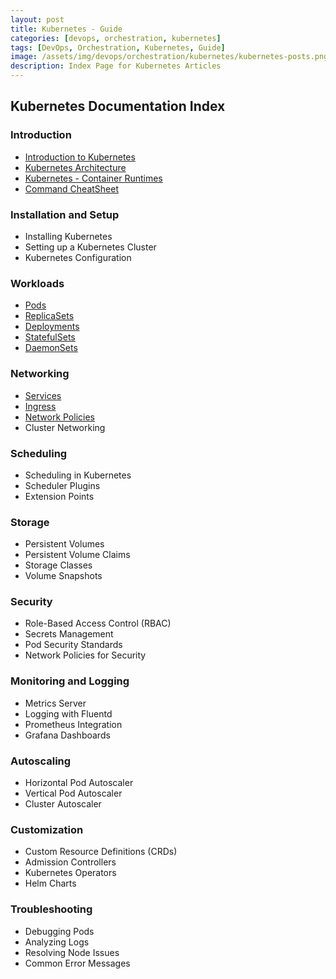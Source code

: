 ```yaml
---
layout: post
title: Kubernetes - Guide
categories: [devops, orchestration, kubernetes]
tags: [DevOps, Orchestration, Kubernetes, Guide]
image: /assets/img/devops/orchestration/kubernetes/kubernetes-posts.png
description: Index Page for Kubernetes Articles
---
```


## Kubernetes Documentation Index

### Introduction

- [Introduction to Kubernetes](/posts/devops/orchestration/kubernetes/kubernetes)
- [Kubernetes Architecture](/posts/devops/orchestration/kubernetes/kubernetes-architecture)
- [Kubernetes - Container Runtimes](/posts/devops/orchestration/kubernetes/kubernetes-container-runtimes)
- [Command CheatSheet](/posts/devops/orchestration/kubernetes/kubernetes-commands-cheatsheet)

### Installation and Setup

- Installing Kubernetes
- Setting up a Kubernetes Cluster
- Kubernetes Configuration

### Workloads

- [Pods](/posts/devops/orchestration/kubernetes/kubernetes-pods)
- [ReplicaSets](/posts/devops/orchestration/kubernetes/kubernetes-deployments-and-replicasets)
- [Deployments](/posts/devops/orchestration/kubernetes/kubernetes-deployments-and-replicasets)
- [StatefulSets](/posts/devops/orchestration/kubernetes/kubernetes-statefulesets)
- [DaemonSets](/posts/devops/orchestration/kubernetes/kubernetes-daemonsets)

### Networking

- [Services](/posts/devops/orchestration/kubernetes/kubernetes-services)
- [Ingress](/posts/devops/orchestration/kubernetes/kubernetes-ingress)
- [Network Policies](/posts/devops/orchestration/kubernetes/kubernetes-network-policies)
- Cluster Networking

### Scheduling

- Scheduling in Kubernetes
- Scheduler Plugins
- Extension Points

### Storage

- Persistent Volumes
- Persistent Volume Claims
- Storage Classes
- Volume Snapshots

### Security

- Role-Based Access Control (RBAC)
- Secrets Management
- Pod Security Standards
- Network Policies for Security

### Monitoring and Logging

- Metrics Server
- Logging with Fluentd
- Prometheus Integration
- Grafana Dashboards

### Autoscaling

- Horizontal Pod Autoscaler
- Vertical Pod Autoscaler
- Cluster Autoscaler

### Customization

- Custom Resource Definitions (CRDs)
- Admission Controllers
- Kubernetes Operators
- Helm Charts

### Troubleshooting

- Debugging Pods
- Analyzing Logs
- Resolving Node Issues
- Common Error Messages

